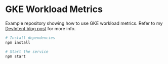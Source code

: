 # GKE Workload Metrics
Example repository showing how to use GKE workload metrics.
Refer to my [DevIntent blog post](https://www.devintent.com/blog/2021-01-11-gke-workload-metrics.md) for more info.

```bash
# Install dependencies
npm install

# Start the service
npm start
```
